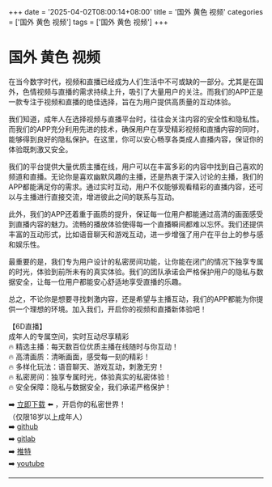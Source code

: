 +++
date = '2025-04-02T08:00:14+08:00'
title = '国外 黄色 视频'
categories = ['国外 黄色 视频']
tags = ['国外 黄色 视频']
+++

# 国外 黄色 视频

在当今数字时代，视频和直播已经成为人们生活中不可或缺的一部分。尤其是在国外，色情视频与直播的需求持续上升，吸引了大量用户的关注。而我们的APP正是一款专注于视频和直播的绝佳选择，旨在为用户提供高质量的互动体验。

我们知道，成年人在选择视频与直播平台时，往往会关注内容的安全性和隐私性。而我们的APP充分利用先进的技术，确保用户在享受精彩视频和直播内容的同时，能够得到良好的隐私保护。在这里，你可以安心畅享各类成人直播内容，保证你的体验既刺激又安全。

我们的平台提供大量优质主播在线，用户可以在丰富多彩的内容中找到自己喜欢的频道和直播。无论你是喜欢幽默风趣的主播，还是热衷于深入讨论的主播，我们的APP都能满足你的需求。通过实时互动，用户不仅能够观看精彩的直播内容，还可以与主播进行直接交流，增进彼此之间的联系与互动。

此外，我们的APP还着重于画质的提升，保证每一位用户都能通过高清的画面感受到直播内容的魅力。流畅的播放体验使得每一个直播瞬间都难以忘怀。我们还提供丰富的互动形式，比如语音聊天和游戏互动，进一步增强了用户在平台上的参与感和娱乐性。

最重要的是，我们专为用户设计的私密房间功能，让你能在闭门的情况下独享专属的时光，体验到前所未有的真实体验。我们的团队承诺会严格保护用户的隐私与数据安全，让每一位用户都能安心舒适地享受直播的乐趣。

总之，不论你是想要寻找刺激内容，还是希望与主播互动，我们的APP都能为你提供一个理想的环境。加入我们，开启你的视频和直播新体验吧！

【6D直播】  
成年人的专属空间，实时互动尽享精彩  
🔥 精选主播：每天数百位优质主播在线随时与你互动！  
🔥 高清画质：清晰画面，感受每一刻的精彩！  
🔥 多样化玩法：语音聊天、游戏互动，刺激无穷！  
🔥 私密房间：独享专属时光，体验真实的私密体验！  
🔥 安全保障：隐私与数据安全，我们承诺严格保护！  

➡️ [立即下载](https://down123.s3.ap-east-1.amazonaws.com/down/down.html?channelCode=blog) ⬅️ ，开启你的私密世界！  
（仅限18岁以上成年人）  
➡️ [github](https://aldult-live.github.io/)  
➡️ [gitlab](https://seo-09598d.gitlab.io/)  
➡️ [推特](https://x.com/wegame33)  
➡️ [youtube](https://www.youtube.com/@6Dlive)  

---
